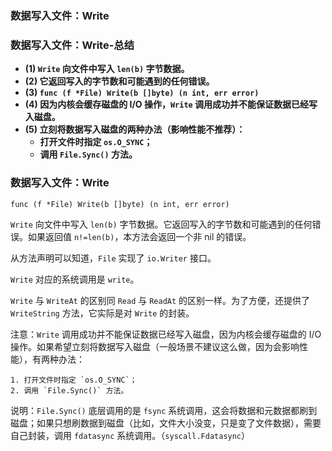 ### 数据写入文件：Write

### 数据写入文件：Write-总结

- **(1) `Write` 向文件中写入 `len(b)` 字节数据。**
- **(2) 它返回写入的字节数和可能遇到的任何错误。**
- **(3) `func (f *File) Write(b []byte) (n int, err error)`**
- **(4) 因为内核会缓存磁盘的 I/O 操作，`Write` 调用成功并不能保证数据已经写入磁盘。**
- **(5) 立刻将数据写入磁盘的两种办法（影响性能不推荐）：**
  - **打开文件时指定 `os.O_SYNC`；**
  - **调用 `File.Sync()` 方法。**

### 数据写入文件：Write

`func (f *File) Write(b []byte) (n int, err error)`

`Write` 向文件中写入 `len(b)` 字节数据。它返回写入的字节数和可能遇到的任何错误。如果返回值 `n!=len(b)`，本方法会返回一个非 nil 的错误。

从方法声明可以知道，`File` 实现了 `io.Writer` 接口。

`Write` 对应的系统调用是 `write`。

`Write` 与 `WriteAt` 的区别同 `Read` 与 `ReadAt` 的区别一样。为了方便，还提供了 `WriteString` 方法，它实际是对 `Write` 的封装。

注意：`Write` 调用成功并不能保证数据已经写入磁盘，因为内核会缓存磁盘的 I/O 操作。如果希望立刻将数据写入磁盘（一般场景不建议这么做，因为会影响性能），有两种办法：

    1. 打开文件时指定 `os.O_SYNC`；
    2. 调用 `File.Sync()` 方法。

说明：`File.Sync()` 底层调用的是 `fsync` 系统调用，这会将数据和元数据都刷到磁盘；如果只想刷数据到磁盘（比如，文件大小没变，只是变了文件数据），需要自己封装，调用 `fdatasync` 系统调用。（`syscall.Fdatasync`）
